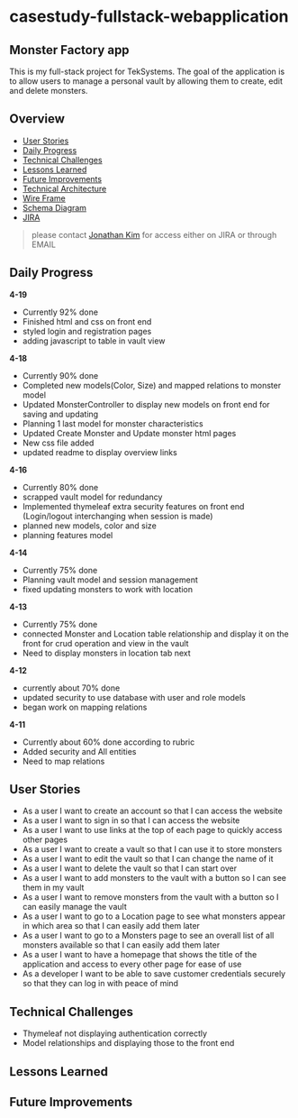 # casestudy-fullstack-webapplication
## Monster Factory app
This is my full-stack project for TekSystems.
The goal of the application is to allow users to manage a personal vault by allowing them to create, edit and delete monsters.
## Overview
 - [User Stories](#User-Stories)
 - [Daily Progress](#Daily-Progress)
 - [Technical Challenges](#Technical-Challenges)
 - [Lessons Learned](#Lessons-Learned)
 - [Future Improvements](#Future-Improvements)
 - [Technical Architecture](https://github.com/HelloJon29/jonathan_kim_case_study/blob/main/technical_architecture.jpg)
 - [Wire Frame](https://github.com/HelloJon29/jonathan_kim_case_study/blob/main/Kim_Jonathan_Wireframe.pdf)
 - [Schema Diagram](http://)
 - [JIRA](https://jonk.atlassian.net/jira/software/projects/KJC/boards/2/roadmap)
>please contact [Jonathan Kim](mailto:jonkim1996@gmail.com) for access either on JIRA or through EMAIL

## Daily Progress
**4-19**
 - Currently 92% done
 - Finished html and css on front end
 - styled login and registration pages
 - adding javascript to table in vault view


**4-18**
 - Currently 90% done
 - Completed new models(Color, Size) and mapped relations to monster model
 - Updated MonsterController to display new models on front end for saving and updating
 - Planning 1 last model for monster characteristics
 - Updated Create Monster and Update monster html pages
 - New css file added
 - updated readme to display overview links

**4-16**
 - Currently 80% done
 - scrapped vault model for redundancy
 - Implemented thymeleaf extra security features on front end (Login/logout interchanging when session is made)
 - planned new models, color and size
 - planning features model

**4-14**
 - Currently 75% done
 - Planning vault model and session management
 - fixed updating monsters to work with location

**4-13**
 - Currently 75% done
 - connected Monster and Location table relationship and display it on the front for crud operation and view in the vault
 - Need to display monsters in location tab next

**4-12**
 - currently about 70% done
 - updated security to use database with user and role models
 - began work on mapping relations

**4-11**
 - Currently about 60% done according to rubric
 - Added security and All entities
 - Need to map relations
## User Stories
 - As a user I want to create an account so that I can access the website
 - As a user I want to sign in so that I can access the website
 - As a user I want to use links at the top of each page to quickly access other pages
 - As a user I want to create a vault so that I can use it to store monsters
 - As a user I want to edit the vault so that I can change the name of it
 - As a user I want to delete the vault so that I can start over
 - As a user I want to add monsters to the vault with a button so I can see them in my vault
 - As a user I want to remove monsters from the vault with a button so I can easily manage the vault
 - As a user I want to go to a Location page to see what monsters appear in which area so that I can easily add them later
 - As a user I want to go to a Monsters page to see an overall list of all monsters available so that I can easily add them later
 - As a user I want to have a homepage that shows the title of the application and access to every other page for ease of use
 - As a developer I want to be able to save customer credentials securely so that they can log in with peace of mind
## Technical Challenges
 - Thymeleaf not displaying authentication correctly
 - Model relationships and displaying those to the front end
## Lessons Learned

## Future Improvements

